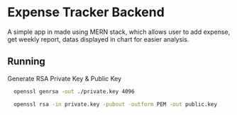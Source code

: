 # Expense Tracker Backend

A simple app in made using MERN stack, which allows user to add expense, get weekly report, datas displayed in chart for easier analysis.


## Running

Generate RSA Private Key & Public Key

```bash
  openssl genrsa -out ./private.key 4096
```
```bash
  openssl rsa -in private.key -pubout -outform PEM -out public.key
```
